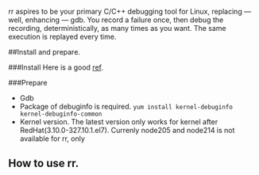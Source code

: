 rr aspires to be your primary C/C++ debugging tool for Linux, replacing — well, enhancing — gdb. You record a failure once, then debug the recording, deterministically, as many times as you want. The same execution is replayed every time.

##Install and prepare.

###Install
Here is a good [ref](http://rr-project.org/).

###Prepare

* Gdb
* Package of debuginfo is required.
`yum install kernel-debuginfo kernel-debuginfo-common`
* Kernel version.
The latest version only works for kernel after RedHat(3.10.0-327.10.1.el7). Currenly node205 and node214 is not available for rr, only 
## How to use rr.

